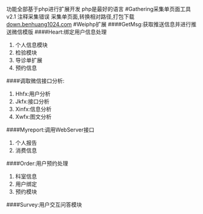 功能全部基于php进行扩展开发
php是最好的语言
#Gathering采集单页面工具
v2.1 注释采集错误
采集单页面,转换相对路径,打包下载
<a href="http://down.benhuang1024.com" target="_blank">down.benhuang1024.com</a>
#Weiphp扩展
####GetMsg:获取推送信息并进行推送微信模版
####Heart:绑定用户信息处理
1. 个人信息模块
2. 检验模块
3. 导诊单扩展
4. 预约信息

####调取微信接口分析:
1. Hhfx:用户分析
2. Jkfx:接口分析
3. Xinfx:信息分析
4. Xwfx:图文分析

####Myreport:调用WebServer接口
1. 个人报告
2. 消费信息

####Order:用户预约处理
1. 科室信息
2. 用户绑定
3. 预约模块

####Survey:用户交互问答模块
